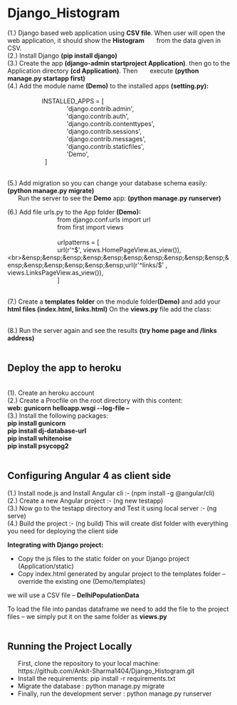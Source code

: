 # Django_Histogram
(1.) Django based web application using <b>CSV file</b>. When user will open the web application, it should show the <b>Histogram</b> &nbsp;&nbsp;&nbsp;&nbsp;&nbsp;&nbsp;from  the data given in CSV. <br>
(2.) Install Django  <b>(pip install django)</b><br>
(3.) Create the app <b>(django-admin startproject Application)</b>. then go to the Application directory <b>(cd Application)</b>. Then &nbsp;&nbsp;&nbsp;&nbsp;&nbsp;&nbsp;execute <b>(python manage.py startapp first)</b><br>
(4.) Add the module name <b>(Demo)</b> to the installed apps <b>(setting.py):</b><br><br>
&ensp;&ensp;&ensp;&ensp;&ensp;&ensp;&ensp;&ensp;&ensp;&ensp;&ensp;INSTALLED_APPS = [<br>
  &ensp;&ensp;&ensp;&ensp;&ensp;&ensp;&ensp;&ensp;&ensp;&ensp;&ensp;&ensp;&ensp;&ensp;&ensp;&ensp;&ensp;&ensp;&ensp;'django.contrib.admin',<br>
    &ensp;&ensp;&ensp;&ensp;&ensp;&ensp;&ensp;&ensp;&ensp;&ensp;&ensp;&ensp;&ensp;&ensp;&ensp;&ensp;&ensp;&ensp;&ensp;'django.contrib.auth',<br>
    &ensp;&ensp;&ensp;&ensp;&ensp;&ensp;&ensp;&ensp;&ensp;&ensp;&ensp;&ensp;&ensp;&ensp;&ensp;&ensp;&ensp;&ensp;&ensp;'django.contrib.contenttypes',<br>
    &ensp;&ensp;&ensp;&ensp;&ensp;&ensp;&ensp;&ensp;&ensp;&ensp;&ensp;&ensp;&ensp;&ensp;&ensp;&ensp;&ensp;&ensp;&ensp;'django.contrib.sessions',<br>
    &ensp;&ensp;&ensp;&ensp;&ensp;&ensp;&ensp;&ensp;&ensp;&ensp;&ensp;&ensp;&ensp;&ensp;&ensp;&ensp;&ensp;&ensp;&ensp;'django.contrib.messages',<br>
    &ensp;&ensp;&ensp;&ensp;&ensp;&ensp;&ensp;&ensp;&ensp;&ensp;&ensp;&ensp;&ensp;&ensp;&ensp;&ensp;&ensp;&ensp;&ensp;'django.contrib.staticfiles',<br>
    &ensp;&ensp;&ensp;&ensp;&ensp;&ensp;&ensp;&ensp;&ensp;&ensp;&ensp;&ensp;&ensp;&ensp;&ensp;&ensp;&ensp;&ensp;&ensp;'Demo',<br>
&ensp;&ensp;&ensp;&ensp;&ensp;&ensp;&ensp;&ensp;&ensp;&ensp;&ensp;&ensp;]<br><br>

(5.) Add migration so you can change your database schema easily: <b> (python manage.py migrate)</b><br>
&nbsp;&nbsp;&nbsp;&nbsp;&nbsp;&nbsp;Run the server to see the <b>Demo</b> app: <b>(python manage.py runserver)</b><br>

(6.) Add file urls.py to the App folder <b>(Demo):</b><br>
 &ensp;&ensp;&ensp;&ensp;&ensp;&ensp;&ensp;&ensp;&ensp;&ensp;&ensp;&ensp;&ensp;&ensp;&ensp;&ensp;from django.conf.urls import url
 <br>&ensp;&ensp;&ensp;&ensp;&ensp;&ensp;&ensp;&ensp;&ensp;&ensp;&ensp;&ensp;&ensp;&ensp;&ensp;&ensp;from first import views
  <br><br>&ensp;&ensp;&ensp;&ensp;&ensp;&ensp;&ensp;&ensp;&ensp;&ensp;&ensp;&ensp;&ensp;&ensp;&ensp;&ensp;urlpatterns = [
     <br>&ensp;&ensp;&ensp;&ensp;&ensp;&ensp;&ensp;&ensp;&ensp;&ensp;&ensp;&ensp;&ensp;&ensp;&ensp;&ensp;url(r'^$', views.HomePageView.as_view()),
     <br>&ensp;&ensp;&ensp;&ensp;&ensp;&ensp;&ensp;&ensp;&ensp;&ensp;&ensp;&ensp;&ensp;&ensp;&ensp;&ensp;url(r'^links/$' , views.LinksPageView.as_view()),
 <br>&ensp;&ensp;&ensp;&ensp;&ensp;&ensp;&ensp;&ensp;&ensp;&ensp;&ensp;&ensp;&ensp;&ensp;&ensp;&ensp;]<br><br>
 
 (7.) Create a <b>templates folder</b> on the module folder<b>(Demo)</b> and add your <b>html files (index.html, links.html)</b>
On the <b>views.py</b> file add the class:<br><br>

(8.) Run the server again and see the results <b>(try home page and /links address)</b><br><br>

<h2>Deploy the app to heroku</font></h2><br>
(1). Create an heroku account<br>
(2.) Create a Procfile on the root directory with this content:
&ensp;&ensp;&ensp;&ensp;&ensp;&ensp;&ensp;&ensp;&ensp;&ensp;&ensp;&ensp;<b>web: gunicorn helloapp.wsgi --log-file –</b><br>
(3.) Install the following packages:<br>
<b>pip install gunicorn</b><br>
<b>pip install dj-database-url</b><br>
<b>pip install whitenoise</b><br>
<b>pip install psycopg2</b><br><br>

<h2>Configuring Angular 4 as client side</h2>
(1.) Install node.js and Install Angular cli :- (npm install -g @angular/cli)<br>
(2.) Create a new Angular project :- (ng new testapp)<br>
(3.) Now go to the testapp directory and Test it using local server :- (ng serve) <br>
(4.) Build the project :- (ng build) This will create dist folder with everything you need for deploying the client side<br>

<b> Integrating with Django project: </b><br>
<ul>
<li>Copy the js files to the static folder on your Django project (Application/static)</li>
<li>Copy index.html generated by angular project to the templates folder – override the existing one (Demo/templates)</li>
</ul>  


we will use a CSV file – <b> DelhiPopulationData </b>

To load the file into pandas dataframe  we need to add the file to the project files – we simply put it on the same folder as <b>views.py</b><br><br>

<h2>Running the Project Locally</h2>
<ul
<li>First, clone the repository to your local machine:
https://github.com/Ankit-Sharma1404/Django_Histogram.git</li>
  <li>Install the requirements: pip install -r requirements.txt</li>
  <li>Migrate the database : python manage.py migrate</li>
  <li>Finally, run the development server : python manage.py runserver</li>
  </ul>

